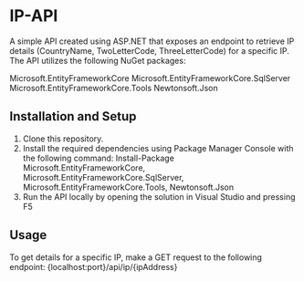 # IP-API
A simple API created using ASP.NET that exposes an endpoint to retrieve IP details (CountryName, TwoLetterCode, ThreeLetterCode) for a specific IP. The API utilizes the following NuGet packages:

Microsoft.EntityFrameworkCore
Microsoft.EntityFrameworkCore.SqlServer
Microsoft.EntityFrameworkCore.Tools
Newtonsoft.Json

## Installation and Setup
1. Clone this repository.
2. Install the required dependencies using Package Manager Console with the following command:
  Install-Package Microsoft.EntityFrameworkCore, Microsoft.EntityFrameworkCore.SqlServer, Microsoft.EntityFrameworkCore.Tools, Newtonsoft.Json
3. Run the API locally by opening the solution in Visual Studio and pressing F5
  
## Usage
To get details for a specific IP, make a GET request to the following endpoint: {localhost:port}/api/ip/{ipAddress}
